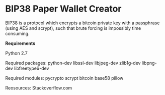 # BIP38 Paper Wallet Creator

BIP38 is a protocol which encrypts a bitcoin private key with a passphrase (using AES and scrypt), such that brute forcing is impossibly time consuming.

**Requirements**

Python 2.7

Required packages: 
	python-dev libssl-dev libjpeg-dev zlib1g-dev libpng-dev libfreetype6-dev

Required modules: 
	pycrypto scrypt bitcoin base58 pillow

Reosources: Stackoverflow.com 
